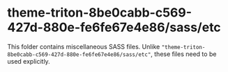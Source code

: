 # theme-triton-8be0cabb-c569-427d-880e-fe6fe67e4e86/sass/etc

This folder contains miscellaneous SASS files. Unlike `"theme-triton-8be0cabb-c569-427d-880e-fe6fe67e4e86/sass/etc"`, these files
need to be used explicitly.
